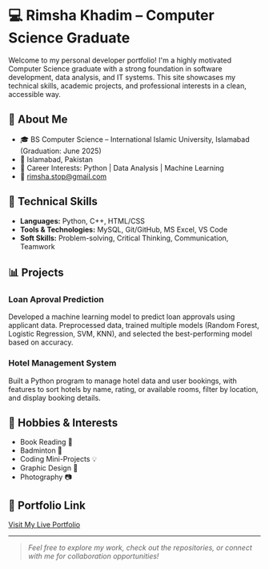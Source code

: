 # 💻 Rimsha Khadim – Computer Science Graduate

Welcome to my personal developer portfolio! I'm a highly motivated Computer Science graduate with a strong foundation in software development, data analysis, and IT systems. This site showcases my technical skills, academic projects, and professional interests in a clean, accessible way.

## 📌 About Me

- 🎓 BS Computer Science – International Islamic University, Islamabad (Graduation: June 2025)
- 📍 Islamabad, Pakistan
- 💼 Career Interests: Python | Data Analysis | Machine Learning
- 📧 rimsha.stop@gmail.com

## 🚀 Technical Skills

- **Languages:** Python, C++, HTML/CSS  
- **Tools & Technologies:** MySQL, Git/GitHub, MS Excel, VS Code  
- **Soft Skills:** Problem-solving, Critical Thinking, Communication, Teamwork

## 📊 Projects

### Loan Aproval Prediction
Developed a machine learning model to predict loan approvals using applicant data. Preprocessed data, trained multiple models (Random Forest, Logistic Regression, SVM, KNN), and selected the best-performing model based on accuracy.

### Hotel Management System
Built a Python program to manage hotel data and user bookings, with features to sort hotels by name, rating, or available rooms, filter by location, and display booking details.

## 🎯 Hobbies & Interests

- Book Reading 📖  
- Badminton 🏸  
- Coding Mini-Projects 💡  
- Graphic Design 🎨  
- Photography 📷

## 🔗 Portfolio Link

[Visit My Live Portfolio](https://github.com/Rimshadev12/demo-resume-1)

---

> *Feel free to explore my work, check out the repositories, or connect with me for collaboration opportunities!*
